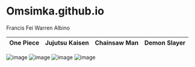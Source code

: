 # Omsimka.github.io
Francis Fei Warren Albino

| One Piece | Jujutsu Kaisen | Chainsaw Man | Demon Slayer |
|-----------|----------------|--------------|--------------|

![image](https://user-images.githubusercontent.com/122419321/213902831-ef08b148-6bb0-498e-9e56-c6165587fd30.png)
![image](https://user-images.githubusercontent.com/122419321/213902853-27fc5db6-26da-4648-9af6-0794f05019e7.png)
![image](https://user-images.githubusercontent.com/122419321/213902876-55eae998-450a-4959-ba05-4a1e72015e03.png)
![image](https://user-images.githubusercontent.com/122419321/213902902-bf661fa4-3150-4997-93a1-ddd38fe6a5a9.png)

